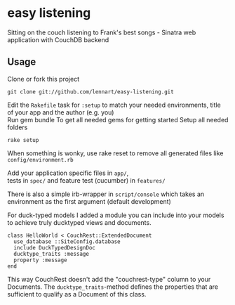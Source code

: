 easy listening
==============

Sitting on the couch listening to Frank's best songs - Sinatra web application with CouchDB backend

Usage
-----

Clone or fork this project

    git clone git://github.com/lennart/easy-listening.git

Edit the `Rakefile` task for `:setup` to match your needed environments, title of your app and the author (e.g. you)  
Run
    gem bundle
To get all needed gems for getting started
Setup all needed folders

    rake setup

When something is wonky, use
    rake reset
to remove all generated files like `config/environment.rb`


Add your application specific files in `app/`,   
tests in `spec/` and feature test (cucumber) in `features/`

There is also a simple irb-wrapper in `script/console` which takes an environment as the first argument (default development)

For duck-typed models I added a module you can include into your models to achieve truly ducktyped views and documents.

    class HelloWorld < CouchRest::ExtendedDocument
      use_database ::SiteConfig.database
      include DuckTypedDesignDoc
      ducktype_traits :message
      property :message
    end

This way CouchRest doesn't add the "couchrest-type" column to your Documents. The `ducktype_traits`-method defines the properties that are sufficient to qualify as a Document of this class.

